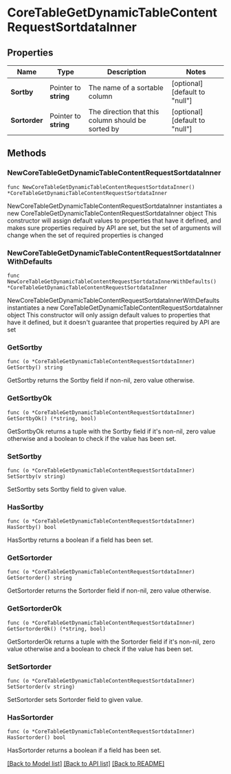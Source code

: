 # CoreTableGetDynamicTableContentRequestSortdataInner

## Properties

Name | Type | Description | Notes
------------ | ------------- | ------------- | -------------
**Sortby** | Pointer to **string** | The name of a sortable column | [optional] [default to "null"]
**Sortorder** | Pointer to **string** | The direction that this column should be sorted by | [optional] [default to "null"]

## Methods

### NewCoreTableGetDynamicTableContentRequestSortdataInner

`func NewCoreTableGetDynamicTableContentRequestSortdataInner() *CoreTableGetDynamicTableContentRequestSortdataInner`

NewCoreTableGetDynamicTableContentRequestSortdataInner instantiates a new CoreTableGetDynamicTableContentRequestSortdataInner object
This constructor will assign default values to properties that have it defined,
and makes sure properties required by API are set, but the set of arguments
will change when the set of required properties is changed

### NewCoreTableGetDynamicTableContentRequestSortdataInnerWithDefaults

`func NewCoreTableGetDynamicTableContentRequestSortdataInnerWithDefaults() *CoreTableGetDynamicTableContentRequestSortdataInner`

NewCoreTableGetDynamicTableContentRequestSortdataInnerWithDefaults instantiates a new CoreTableGetDynamicTableContentRequestSortdataInner object
This constructor will only assign default values to properties that have it defined,
but it doesn't guarantee that properties required by API are set

### GetSortby

`func (o *CoreTableGetDynamicTableContentRequestSortdataInner) GetSortby() string`

GetSortby returns the Sortby field if non-nil, zero value otherwise.

### GetSortbyOk

`func (o *CoreTableGetDynamicTableContentRequestSortdataInner) GetSortbyOk() (*string, bool)`

GetSortbyOk returns a tuple with the Sortby field if it's non-nil, zero value otherwise
and a boolean to check if the value has been set.

### SetSortby

`func (o *CoreTableGetDynamicTableContentRequestSortdataInner) SetSortby(v string)`

SetSortby sets Sortby field to given value.

### HasSortby

`func (o *CoreTableGetDynamicTableContentRequestSortdataInner) HasSortby() bool`

HasSortby returns a boolean if a field has been set.

### GetSortorder

`func (o *CoreTableGetDynamicTableContentRequestSortdataInner) GetSortorder() string`

GetSortorder returns the Sortorder field if non-nil, zero value otherwise.

### GetSortorderOk

`func (o *CoreTableGetDynamicTableContentRequestSortdataInner) GetSortorderOk() (*string, bool)`

GetSortorderOk returns a tuple with the Sortorder field if it's non-nil, zero value otherwise
and a boolean to check if the value has been set.

### SetSortorder

`func (o *CoreTableGetDynamicTableContentRequestSortdataInner) SetSortorder(v string)`

SetSortorder sets Sortorder field to given value.

### HasSortorder

`func (o *CoreTableGetDynamicTableContentRequestSortdataInner) HasSortorder() bool`

HasSortorder returns a boolean if a field has been set.


[[Back to Model list]](../README.md#documentation-for-models) [[Back to API list]](../README.md#documentation-for-api-endpoints) [[Back to README]](../README.md)


